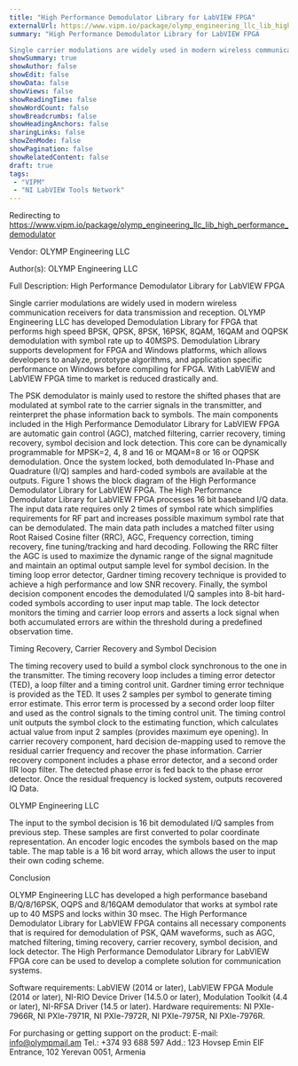 ```yaml
---
title: "High Performance Demodulator Library for LabVIEW FPGA"
externalUrl: https://www.vipm.io/package/olymp_engineering_llc_lib_high_performance_demodulator
summary: "High Performance Demodulator Library for LabVIEW FPGA 

Single carrier modulations are widely used in modern wireless communication receivers for data transmission and reception."
showSummary: true
showAuthor: false
showEdit: false
showData: false
showViews: false
showReadingTime: false
showWordCount: false
showBreadcrumbs: false
showHeadingAnchors: false
sharingLinks: false
showZenMode: false
showPagination: false
showRelatedContent: false
draft: true
tags:
 - "VIPM"
 - "NI LabVIEW Tools Network"
---
```


Redirecting to https://www.vipm.io/package/olymp_engineering_llc_lib_high_performance_demodulator

Vendor: OLYMP Engineering LLC

Author(s): OLYMP Engineering LLC
 
Full Description:
High Performance Demodulator Library for LabVIEW FPGA 

Single carrier modulations are widely used in modern wireless communication receivers for data transmission and reception.  OLYMP Engineering LLC has developed Demodulation Library for FPGA that performs high speed BPSK, QPSK, 8PSK, 16PSK, 8QAM, 16QAM and OQPSK demodulation with symbol rate up  to 40MSPS.  Demodulation Library supports development for FPGA and Windows platforms, which allows  developers to analyze, prototype algorithms, and application specific performance on Windows before  compiling for FPGA.  With LabVIEW and LabVIEW FPGA time to market is reduced drastically and. 

The PSK demodulator is mainly used to restore the shifted phases that are modulated at symbol rate to the carrier signals in the transmitter, and reinterpret the phase information back to symbols. The main components included in the High Performance Demodulator Library for LabVIEW FPGA are automatic gain control (AGC), matched filtering, carrier recovery, timing recovery, symbol decision and lock detection. This core can be dynamically programmable for MPSK=2, 4, 8 and 16 or MQAM=8 or 16 or OQPSK demodulation. Once the system locked, both demodulated In-Phase and Quadrature (I/Q) samples and hard-coded symbols are available at the outputs. Figure 1 shows the block diagram of the High Performance Demodulator Library for LabVIEW FPGA. The High Performance Demodulator Library for LabVIEW FPGA processes 16 bit baseband I/Q data. The input data rate requires only 2 times of symbol rate which simplifies requirements for RF part and increases possible maximum symbol rate that can be demodulated. The main data path includes a matched filter using Root Raised Cosine filter (RRC), AGC, Frequency correction, timing recovery, fine tuning/tracking and hard decoding. Following the RRC filter the AGC is used to maximize the dynamic range of the signal magnitude and maintain an optimal output sample level for symbol decision. In the timing loop error detector, Gardner timing recovery technique is provided to achieve a high performance and low SNR recovery. Finally, the symbol decision
component encodes the demodulated I/Q samples into 8-bit hard-coded symbols according to user input map table. The lock detector monitors the timing and carrier loop errors and asserts a lock signal when both accumulated errors are within the threshold during a predefined observation time.

Timing Recovery, Carrier Recovery and Symbol Decision 

The timing recovery used to build a symbol clock synchronous to the one in the transmitter.  The timing recovery loop includes a timing error detector (TED), a loop filter and a timing control unit.  Gardner timing error technique is provided as the TED. It uses 2 samples per symbol to generate timing error estimate. This error term is processed by a second order loop filter and used as the control signals to the timing control unit. The timing control unit outputs the symbol clock to the estimating function, which calculates actual value from input 2 samples (provides maximum eye opening).  In carrier recovery component, hard decision de-mapping used to remove the residual carrier frequency and recover the phase information.  Carrier recovery component includes a phase error detector, and a second order IIR loop filter.  The detected phase error is fed back to the phase error detector.  Once the residual frequency is locked system, outputs recovered IQ Data. 

OLYMP Engineering LLC 

The input to the symbol decision is 16 bit demodulated I/Q samples from previous step. These samples are first converted to polar coordinate representation.  An encoder logic encodes the symbols based on the map table. The map table is a 16 bit word array, which allows the user to input their own coding scheme. 

Conclusion

OLYMP Engineering LLC has developed a high performance baseband B/Q/8/16PSK, OQPS and  8/16QAM demodulator that works at symbol rate up to 40 MSPS and locks within 30 msec. The High Performance Demodulator Library for LabVIEW FPGA contains all necessary components that is required for demodulation of PSK, QAM waveforms, such as AGC, matched filtering, timing recovery, carrier recovery, symbol decision, and lock detector. The High Performance Demodulator Library for LabVIEW FPGA core can be used to develop a complete solution for communication systems.

Software requirements: LabVIEW (2014 or later), LabVIEW FPGA Module (2014 or later), NI-RIO Device Driver (14.5.0 or later), Modulation Toolkit (4.4 or later), NI-RFSA Driver (14.5 or later).
Hardware requirements: NI PXIe-7966R, NI PXIe-7971R, NI PXIe-7972R, NI PXIe-7975R, NI PXIe-7976R.


For purchasing or getting support on the product:
E-mail: info@olympmail.am
Tel.: +374 93 688 597
Add.: 123 Hovsep Emin EIF Entrance, 102
                             Yerevan 0051, Armenia